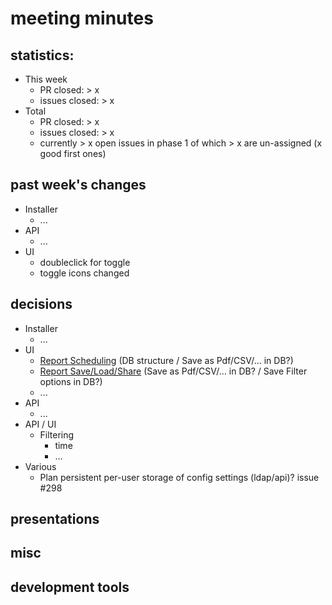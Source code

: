 # meeting minutes

## statistics:
- This week
  - PR closed: > x
  - issues closed: > x
- Total
  - PR closed: > x
  - issues closed: > x
  - currently > x open issues in phase 1 of which > x are un-assigned (x good first ones)

## past week's changes
- Installer
  - ...
- API
  - ...
- UI 
  - doubleclick for toggle
  - toggle icons changed

## decisions
- Installer
  - ...
- UI
  - [Report Scheduling](https://github.com/CactuseSecurity/firewall-orchestrator/issues/270) (DB structure / Save as Pdf/CSV/... in DB?)
  - [Report Save/Load/Share](https://github.com/CactuseSecurity/firewall-orchestrator/issues/335) (Save as Pdf/CSV/... in DB? / Save Filter options in DB?)
  - ...
- API
  - ...
- API / UI
  - Filtering
    - time
    - ...
- Various
  - Plan persistent per-user storage of config settings (ldap/api)? issue #298

## presentations

## misc

## development tools
